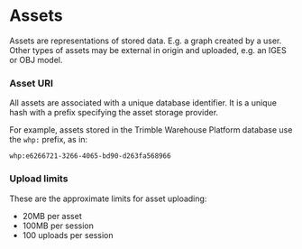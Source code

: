 # Assets

Assets are representations of stored data. E.g. a graph created by a user. Other types of assets may be external in origin and uploaded, e.g. an IGES or OBJ model.

### Asset URI

All assets are associated with a unique database identifier. It is a unique hash with a prefix specifying the asset storage provider.

For example, assets stored in the Trimble Warehouse Platform database use the `whp:` prefix, as in:

`whp:e6266721-3266-4065-bd90-d263fa568966`

### Upload limits

These are the approximate limits for asset uploading:

* 20MB per asset
* 100MB per session
* 100 uploads per session
